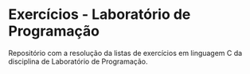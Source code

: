 # Exercícios - Laboratório de Programação
 Repositório com a resolução da listas de exercícios em linguagem C da disciplina de Laboratório de Programação.
